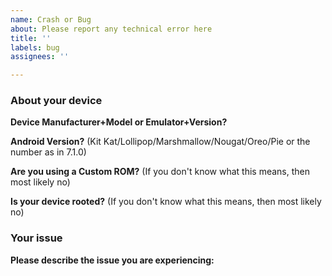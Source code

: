 ```yaml
---
name: Crash or Bug
about: Please report any technical error here
title: ''
labels: bug
assignees: ''

---
```


### About your device

**Device Manufacturer+Model or Emulator+Version?**

**Android Version?** (Kit Kat/Lollipop/Marshmallow/Nougat/Oreo/Pie or the number as in 7.1.0)

**Are you using a Custom ROM?** (If you don't know what this means, then most likely no)

**Is your device rooted?** (If you don't know what this means, then most likely no)

### Your issue

**Please describe the issue you are experiencing:**
